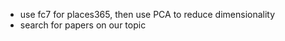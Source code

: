 - use fc7 for places365, then use PCA to reduce dimensionality
- search for papers on our topic
<!--stackedit_data:
eyJoaXN0b3J5IjpbMjEyMDExODgzNl19
-->